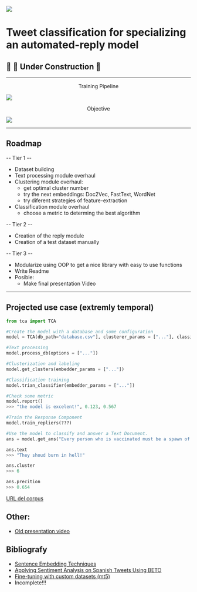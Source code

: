 ![](https://i.imgur.com/MW2UiDZ.png)

# Tweet classification for specializing an automated-reply model


## 👷 🚧 Under Construction 🚧

---

<center>Training Pipeline</center>  
  
![](https://i.imgur.com/jqXrqS3.png)

<center>Objective</center>  

![](https://i.imgur.com/3qBSEVD.png)

---
## __Roadmap__

-- Tier 1 --
* Dataset building
* Text processing module overhaul
* Clustering module overhaul:
    * get optimal cluster number
    * try the next embeddings: Doc2Vec, FastText, WordNet
    * try diferent strategies of feature-extraction
* Classification module overhaul  
    * choose a metric to determing the best algorithm

-- Tier 2 --
* Creation of the reply module
* Creation of a test dataset manually  

--  Tier 3 --
* Modularize using OOP to get a nice library with easy to use functions
* Write Readme
* Posible:   
    - Make final presentation Video

---

## Projected use case (extremly temporal)

```python
from tca import TCA

#Create the model with a database and some configuration
model = TCA(db_path="database.csv"], clusterer_params = ["..."], classifier_params = ["..."] )

#Text processing
model.process_db(options = ["..."])

#Clusterization and labeling
model.get_clusters(embedder_params = ["..."])

#Classification training 
model.trian_classifier(embedder_params = ["..."])

#Check some metric
model.report()
>>> "the model is excelent!", 0.123, 0.567

#Train the Response Component
model.train_repliers(???)

#Use the model to classify and answer a Text Document.
ans = model.get_ans("Every person who is vaccinated must be a spawn of satan")

ans.text
>>> "They shoud burn in hell!"

ans.cluster
>>> 6

ans.precition
>>> 0.654

``` 

[URL del corpus](https://www.kaggle.com/mauroebordon/askreddit-qa)

## Other: 
* [Old presentation video](https://www.youtube.com/watch?v=YM8J4S4PLTI)

## Bibliografy
* [Sentence Embedding Techniques 
](http://www.stat.cmu.edu/~rnugent/PCMI2016/papers/DocClusterComparison.pdf)
* [Applying Sentiment Analysis on Spanish Tweets Using BETO](http://ceur-ws.org/Vol-2943/emoeval_paper9.pdf)
* [Fine-tuning with custom datasets (mt5)](https://huggingface.co/transformers/custom_datasets.html)
* Incomplete!!!
